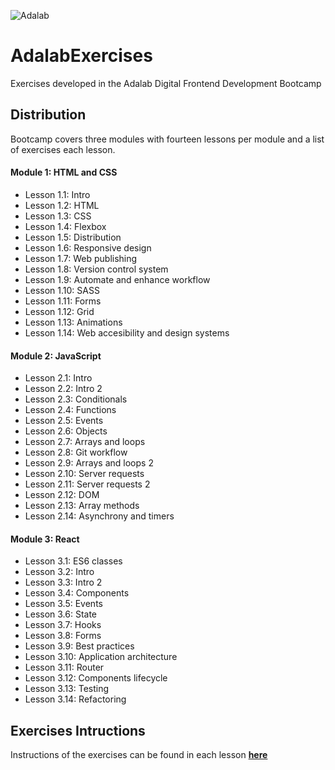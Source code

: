 ![Adalab](https://beta.adalab.es/resources/images/adalab-logo-155x61-bg-white.png)

# **AdalabExercises**

Exercises developed in the Adalab Digital Frontend Development Bootcamp

## **Distribution**

Bootcamp covers three modules with fourteen lessons per module and a list of exercises each lesson.

#### **Module 1: HTML and CSS**

- Lesson 1.1: Intro
- Lesson 1.2: HTML
- Lesson 1.3: CSS
- Lesson 1.4: Flexbox
- Lesson 1.5: Distribution
- Lesson 1.6: Responsive design
- Lesson 1.7: Web publishing
- Lesson 1.8: Version control system
- Lesson 1.9: Automate and enhance workflow
- Lesson 1.10: SASS
- Lesson 1.11: Forms
- Lesson 1.12: Grid
- Lesson 1.13: Animations
- Lesson 1.14: Web accesibility and design systems

#### **Module 2: JavaScript**

- Lesson 2.1: Intro
- Lesson 2.2: Intro 2
- Lesson 2.3: Conditionals
- Lesson 2.4: Functions
- Lesson 2.5: Events
- Lesson 2.6: Objects
- Lesson 2.7: Arrays and loops
- Lesson 2.8: Git workflow
- Lesson 2.9: Arrays and loops 2
- Lesson 2.10: Server requests
- Lesson 2.11: Server requests 2
- Lesson 2.12: DOM
- Lesson 2.13: Array methods
- Lesson 2.14: Asynchrony and timers

#### **Module 3: React**

- Lesson 3.1: ES6 classes
- Lesson 3.2: Intro
- Lesson 3.3: Intro 2
- Lesson 3.4: Components
- Lesson 3.5: Events
- Lesson 3.6: State
- Lesson 3.7: Hooks
- Lesson 3.8: Forms
- Lesson 3.9: Best practices
- Lesson 3.10: Application architecture
- Lesson 3.11: Router
- Lesson 3.12: Components lifecycle
- Lesson 3.13: Testing
- Lesson 3.14: Refactoring

## **Exercises Intructions**

Instructions of the exercises can be found in each lesson [**here**](https://books.adalab.es/materiales-front-end-k/)
